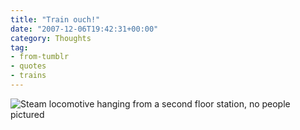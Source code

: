 ```yaml
---
title: "Train ouch!"
date: "2007-12-06T19:42:31+00:00"
category: Thoughts
tag:
- from-tumblr
- quotes
- trains
---
```

![Steam locomotive hanging from a second floor station, no people pictured](https://rubenerd.com/files/museum/Xq6fGxj492mnavch8dwzJMyN_540.jpg)

